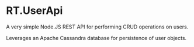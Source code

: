 # RT.UserApi
A very simple Node.JS REST API for performing CRUD operations on users.  

Leverages an Apache Cassandra database for persistence of user objects.
